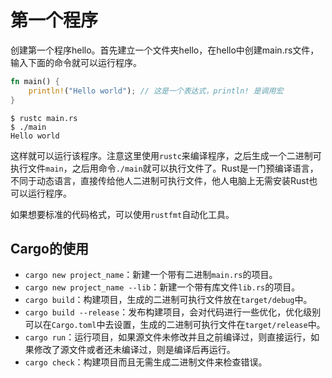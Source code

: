 # 第一个程序
创建第一个程序hello。首先建立一个文件夹hello，在hello中创建main.rs文件，输入下面的命令就可以运行程序。
```rust
fn main() {
    println!("Hello world"); // 这是一个表达式，println! 是调用宏
}
```
```linux
$ rustc main.rs
$ ./main
Hello world
```
这样就可以运行该程序。注意这里使用`rustc`来编译程序，之后生成一个二进制可执行文件`main`，之后用命令`./main`就可以执行文件了。Rust是一门预编译语言，不同于动态语言，直接传给他人二进制可执行文件，他人电脑上无需安装Rust也可以运行程序。

如果想要标准的代码格式，可以使用`rustfmt`自动化工具。

## Cargo的使用
* `cargo new project_name`：新建一个带有二进制`main.rs`的项目。
* `cargo new project_name --lib`：新建一个带有库文件`lib.rs`的项目。
* `cargo build`：构建项目，生成的二进制可执行文件放在`target/debug`中。
* `cargo build --release`：发布构建项目，会对代码进行一些优化，优化级别可以在`Cargo.toml`中去设置，生成的二进制可执行文件在`target/release`中。
* `cargo run`：运行项目，如果源文件未修改并且之前编译过，则直接运行，如果修改了源文件或者还未编译过，则是编译后再运行。
* `cargo check`：构建项目而且无需生成二进制文件来检查错误。